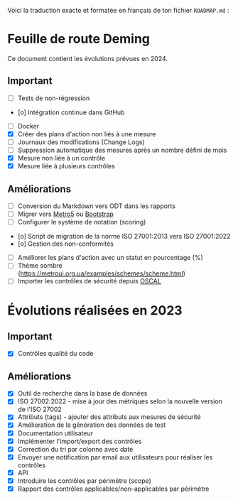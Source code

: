Voici la traduction exacte et formatée en français de ton fichier `ROADMAP.md` :

# Feuille de route Deming

Ce document contient les évolutions prévues en 2024.

## Important

-   [ ] Tests de non-régression
-   [o] Intégration continue dans GitHub
-   [ ] Docker
-   [x] Créer des plans d'action non liés à une mesure
-   [ ] Journaux des modifications (Change Logs)
-   [ ] Suppression automatique des mesures après un nombre défini de mois
-   [x] Mesure non liée à un contrôle
-   [x] Mesure liée à plusieurs contrôles

## Améliorations

-   [ ] Conversion du Markdown vers ODT dans les rapports
-   [ ] Migrer vers [Metro5](https://github.com/olton/metro5) ou [Bootstrap](https://getbootstrap.com/)
-   [ ] Configurer le système de notation (scoring)
-   [o] Script de migration de la norme ISO 27001:2013 vers ISO 27001:2022
-   [o] Gestion des non-conformités
-   [ ] Améliorer les plans d'action avec un statut en pourcentage (%)
-   [ ] Thème sombre (https://metroui.org.ua/examples/schemes/scheme.html)
-   [ ] Importer les contrôles de sécurité depuis [OSCAL](https://pages.nist.gov/OSCAL/)

# Évolutions réalisées en 2023

## Important

-   [x] Contrôles qualité du code

## Améliorations

-   [x] Outil de recherche dans la base de données
-   [x] ISO 27002:2022 - mise à jour des métriques selon la nouvelle version de l'ISO 27002
-   [x] Attributs (tags) - ajouter des attributs aux mesures de sécurité
-   [x] Amélioration de la génération des données de test
-   [x] Documentation utilisateur
-   [x] Implémenter l'import/export des contrôles
-   [x] Correction du tri par colonne avec date
-   [x] Envoyer une notification par email aux utilisateurs pour réaliser les contrôles
-   [x] API
-   [x] Introduire les contrôles par périmètre (scope)
-   [x] Rapport des contrôles applicables/non-applicables par périmètre
